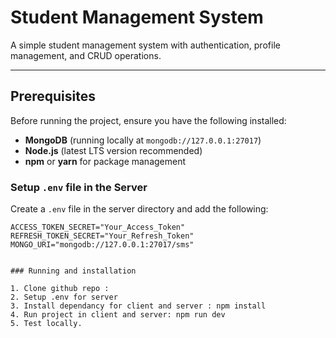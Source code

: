# **Student Management System**  

A simple student management system with authentication, profile management, and CRUD operations.

---

## **Prerequisites**  
Before running the project, ensure you have the following installed:  
- **MongoDB** (running locally at `mongodb://127.0.0.1:27017`)  
- **Node.js** (latest LTS version recommended)  
- **npm** or **yarn** for package management  

### **Setup `.env` file in the Server**  
Create a `.env` file in the server directory and add the following:  
```env
ACCESS_TOKEN_SECRET="Your_Access_Token"
REFRESH_TOKEN_SECRET="Your_Refresh_Token"
MONGO_URI="mongodb://127.0.0.1:27017/sms"


### Running and installation

1. Clone github repo :
2. Setup .env for server
3. Install dependancy for client and server : npm install
4. Run project in client and server: npm run dev
5. Test locally.
